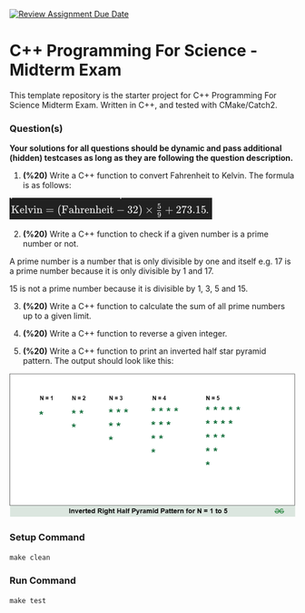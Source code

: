 [![Review Assignment Due Date](https://classroom.github.com/assets/deadline-readme-button-24ddc0f5d75046c5622901739e7c5dd533143b0c8e959d652212380cedb1ea36.svg)](https://classroom.github.com/a/h-v_rQFa)
# C++ Programming For Science - Midterm Exam

This template repository is the starter project for C++ Programming For Science Midterm Exam. Written in C++, and tested with CMake/Catch2.

### Question(s)

**Your solutions for all questions should be dynamic and pass additional (hidden) testcases as long as they are following the question description.**  

1. **(%20)** Write a C++ function to convert Fahrenheit to Kelvin. The formula is as follows:  

![](Q1.png)

2. **(%20)** Write a C++ function to check if a given number is a prime number or not.  

A prime number is a number that is only divisible by one and itself e.g. 17 is a prime number because it is only divisible by 1 and 17.  

15 is not a prime number because it is divisible by 1, 3, 5 and 15.  

3. **(%20)** Write a C++ function to calculate the sum of all prime numbers up to a given limit.  

4. **(%20)** Write a C++ function to reverse a given integer.  

5. **(%20)** Write a C++ function to print an inverted half star pyramid pattern. The output should look like this:  

![](Q2.png)  


### Setup Command

`make clean`

### Run Command

`make test`